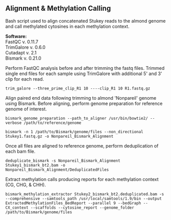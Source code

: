 ## Alignment & Methylation Calling

Bash script used to align concatenated Stukey reads to the almond genome and call methylated cytosines in each methylation context.

**Software:**   
FastQC v. 0.11.7\
TrimGalore v. 0.6.0\
Cutadapt v. 2.1\
Bismark v. 0.21.0

Perform FastQC analysis before and after trimming the fastq files. Trimmed single end files for each sample using TrimGalore with additional 5' and 3' clip for each read.

```trim_galore --three_prime_clip_R1 10 ----clip_R1 10 R1.fastq.gz```

Align paired end data following trimming to almond 'Nonpareil' genome using Bismark. Before aligning, perform genome preparation for reference genome of interest.

```bismark_genome_preparation --path_to_aligner /usr/bin/bowtie2/ --verbose /path/to/reference/genome```

```bismark -n 1 /path/to/Bismark/genome/files --non_directional Stukey1.fastq.gz -o Nonpareil_Bismark_Alignment```

Once all files are aligned to reference genome, perform deduplication of each bam file.

```deduplicate_bismark -s Nonpareil_Bismark_Alignment Stukey1_bismark_bt2.bam -o Nonpareil_Bismark_Alignment/DeduplicatedFiles```

Extract methylation calls producing reports for each methylation context (CG, CHG, & CHH).

```bismark_methylation_extractor Stukey2_bismark_bt2.deduplicated.bam -s --comprehensive --samtools_path /usr/local/samtools/1.9/bin --output ExtractedMethylationFiles_BedReport --parallel 9 --bedGraph --CX_context --scaffolds --cytosine_report --genome_folder /path/to/Bismark/genome/files```
